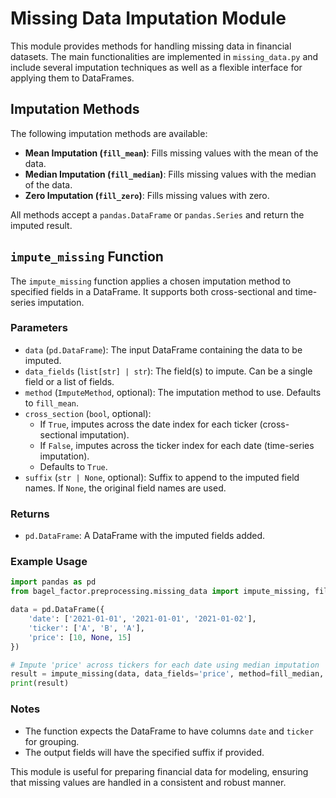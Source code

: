 # Missing Data Imputation Module

This module provides methods for handling missing data in financial datasets. The main functionalities are implemented in `missing_data.py` and include several imputation techniques as well as a flexible interface for applying them to DataFrames.

## Imputation Methods

The following imputation methods are available:

- **Mean Imputation (`fill_mean`)**: Fills missing values with the mean of the data.
- **Median Imputation (`fill_median`)**: Fills missing values with the median of the data.
- **Zero Imputation (`fill_zero`)**: Fills missing values with zero.

All methods accept a `pandas.DataFrame` or `pandas.Series` and return the imputed result.

## `impute_missing` Function

The `impute_missing` function applies a chosen imputation method to specified fields in a DataFrame. It supports both cross-sectional and time-series imputation.

### Parameters

- `data` (`pd.DataFrame`): The input DataFrame containing the data to be imputed.
- `data_fields` (`list[str] | str`): The field(s) to impute. Can be a single field or a list of fields.
- `method` (`ImputeMethod`, optional): The imputation method to use. Defaults to `fill_mean`.
- `cross_section` (`bool`, optional):
  - If `True`, imputes across the date index for each ticker (cross-sectional imputation).
  - If `False`, imputes across the ticker index for each date (time-series imputation).
  - Defaults to `True`.
- `suffix` (`str | None`, optional): Suffix to append to the imputed field names. If `None`, the original field names are used.

### Returns

- `pd.DataFrame`: A DataFrame with the imputed fields added.

### Example Usage

```python
import pandas as pd
from bagel_factor.preprocessing.missing_data import impute_missing, fill_median

data = pd.DataFrame({
    'date': ['2021-01-01', '2021-01-01', '2021-01-02'],
    'ticker': ['A', 'B', 'A'],
    'price': [10, None, 15]
})

# Impute 'price' across tickers for each date using median imputation
result = impute_missing(data, data_fields='price', method=fill_median, cross_section=True, suffix='median')
print(result)
```

### Notes

- The function expects the DataFrame to have columns `date` and `ticker` for grouping.
- The output fields will have the specified suffix if provided.

This module is useful for preparing financial data for modeling, ensuring that missing values are handled in a consistent and robust manner.
